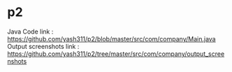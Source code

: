 # p2
Java Code link : https://github.com/yash311/p2/blob/master/src/com/company/Main.java
Output screenshots link : https://github.com/yash311/p2/tree/master/src/com/company/output_screenshots


